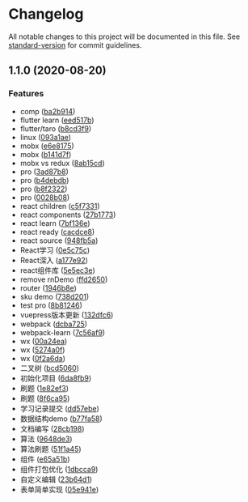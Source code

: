 # Changelog

All notable changes to this project will be documented in this file. See [standard-version](https://github.com/conventional-changelog/standard-version) for commit guidelines.

## 1.1.0 (2020-08-20)


### Features

* comp ([ba2b914](https://github.com/ht1131589588/web-library/commit/ba2b9142c8fe2adccf46bad995b6d94081b8b00a))
* flutter learn ([eed517b](https://github.com/ht1131589588/web-library/commit/eed517b78b96db39d45a3f5027476f0c8c6bb377))
* flutter/taro ([b8cd3f9](https://github.com/ht1131589588/web-library/commit/b8cd3f99eedf605c4729c8d2ccb73f2038ad1853))
* linux ([093a1ae](https://github.com/ht1131589588/web-library/commit/093a1aed1a08205fe49f2c4475ef399ebe987750))
* mobx ([e6e8175](https://github.com/ht1131589588/web-library/commit/e6e8175fb7732cb4c4c96d6e4f0d019462e1ac0e))
* mobx ([b141d7f](https://github.com/ht1131589588/web-library/commit/b141d7fabb75d682432606d3c59d601a05b88bce))
* mobx vs redux ([8ab15cd](https://github.com/ht1131589588/web-library/commit/8ab15cd8dde6a9697b45d0e64cfebbbd7d4f73de))
* pro ([3ad87b8](https://github.com/ht1131589588/web-library/commit/3ad87b8028da661738414c67aeb8914e46d3a7ed))
* pro ([b4debdb](https://github.com/ht1131589588/web-library/commit/b4debdb8ff318b586f4a71f6b67a158ddc505eeb))
* pro ([b8f2322](https://github.com/ht1131589588/web-library/commit/b8f2322c78f4d5aa844252f31437f6136de19de2))
* pro ([0028b08](https://github.com/ht1131589588/web-library/commit/0028b0886059e0c0b2ca1035dc02e68a430c0dc3))
* react children ([c5f7331](https://github.com/ht1131589588/web-library/commit/c5f7331535a5c3995fc2019ab4e29dcbd803c9e5))
* react components ([27b1773](https://github.com/ht1131589588/web-library/commit/27b17736997ad809da3513da3dd11e8634d5cc74))
* react learn ([7bf136e](https://github.com/ht1131589588/web-library/commit/7bf136ea77c795a17ec2611de337f6e5507efcf7))
* react ready ([cacdce8](https://github.com/ht1131589588/web-library/commit/cacdce8435260eb25f9bad1cd7aafc0c6e8649ba))
* react source ([948fb5a](https://github.com/ht1131589588/web-library/commit/948fb5a28407ed846b5bbf1144015b2cde99f3ae))
* React学习 ([0e5c75c](https://github.com/ht1131589588/web-library/commit/0e5c75c266a7ef4cc1a87ae19f6e0d4986a4b9ee))
* React深入 ([a177e92](https://github.com/ht1131589588/web-library/commit/a177e921286c139c85151e2810b6d82f96fb34fc))
* react组件库 ([5e5ec3e](https://github.com/ht1131589588/web-library/commit/5e5ec3e2b93c841e0da1793c8b721201d4271640))
* remove rnDemo ([ffd2650](https://github.com/ht1131589588/web-library/commit/ffd2650aa6d277c3754a33cf4d42c8aa4c45459f))
* router ([1946b8e](https://github.com/ht1131589588/web-library/commit/1946b8e75b1808adbea3251196302bf8562dcb7a))
* sku demo ([738d201](https://github.com/ht1131589588/web-library/commit/738d2017a1666c67349620d4fd90406c8a687ddd))
* test pro ([8b81246](https://github.com/ht1131589588/web-library/commit/8b81246ed30e70b9681f54b9bc69c5d16ee679ff))
* vuepress版本更新 ([132dfc6](https://github.com/ht1131589588/web-library/commit/132dfc6101350925ac17bfd0cd96f8a96b123b31))
* webpack ([dcba725](https://github.com/ht1131589588/web-library/commit/dcba7251487e3659d200c5cd77eaa4e8a470b423))
* webpack-learn ([7c56af9](https://github.com/ht1131589588/web-library/commit/7c56af9aecc09690a4cfc5604eddf01d6288f76f))
* wx ([00a24ea](https://github.com/ht1131589588/web-library/commit/00a24ea2ea977be69e4581a4a8f59cf312e9e0d2))
* wx ([5274a0f](https://github.com/ht1131589588/web-library/commit/5274a0feb7fb16ba5c68afcad9dcfa64fa0cfe48))
* wx ([0f2a6da](https://github.com/ht1131589588/web-library/commit/0f2a6da428af82407c523cb83f2e588157d63a28))
* 二叉树 ([bcd5060](https://github.com/ht1131589588/web-library/commit/bcd5060d6c97b45275d6211dfb3fabcbac76149e))
* 初始化项目 ([6da8fb9](https://github.com/ht1131589588/web-library/commit/6da8fb96fd0029d0f41ae5bec95f3e653ed665b3))
* 刷题 ([1e82ef3](https://github.com/ht1131589588/web-library/commit/1e82ef32a12c698a3f8b9be7e66c9b97c76dad86))
* 刷题 ([8f6ca95](https://github.com/ht1131589588/web-library/commit/8f6ca9568aa94d0b809b2bc5b2bde6c5b8f88a1f))
* 学习记录提交 ([dd57ebe](https://github.com/ht1131589588/web-library/commit/dd57ebed32c52968a4f1c9315926ab7a1bed89bf))
* 数据结构demo ([b77fa58](https://github.com/ht1131589588/web-library/commit/b77fa58568bb6d68d5f5ea3c0451fa7a023c59f5))
* 文档编写 ([28cb198](https://github.com/ht1131589588/web-library/commit/28cb198d1bb4a2c5f463cb4ad87e478415ac0ed7))
* 算法 ([9648de3](https://github.com/ht1131589588/web-library/commit/9648de32fdfee68388bf92b2924bd8bb25a96890))
* 算法刷题 ([51f1a45](https://github.com/ht1131589588/web-library/commit/51f1a450a7f1962a6a78de794178273cf4189722))
* 组件 ([e65a51b](https://github.com/ht1131589588/web-library/commit/e65a51b9060e61b972ba7da03f3d08401c9d19ba))
* 组件打包优化 ([1dbcca9](https://github.com/ht1131589588/web-library/commit/1dbcca9b4c4bb0ed0cdec2af8266c5e13fd2a6d7))
* 自定义编辑 ([23b64d1](https://github.com/ht1131589588/web-library/commit/23b64d1ce69782a383eebabf83ada0eafdaec648))
* 表单简单实现 ([05e941e](https://github.com/ht1131589588/web-library/commit/05e941e6949e054323371b4411311798393f5c6b))

